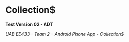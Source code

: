 Collection$
===========

**Test Version 02 - ADT**

*UAB EE433 - Team 2 - Android Phone App - Collection$*
